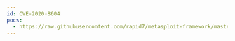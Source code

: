 ```yaml
---
id: CVE-2020-8604
pocs:
  - https://raw.githubusercontent.com/rapid7/metasploit-framework/master/modules/exploits/linux/http/trendmicro_websecurity_exec.rb
---
```

